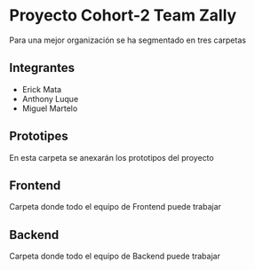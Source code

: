 # Proyecto Cohort-2 Team Zally

Para una mejor organización se ha segmentado en tres carpetas

## Integrantes
- Erick Mata
- Anthony Luque
- Miguel Martelo

## Prototipes
En esta carpeta se anexarán los prototipos del proyecto

## Frontend
Carpeta donde todo el equipo de Frontend puede trabajar

## Backend
Carpeta donde todo el equipo de Backend puede trabajar
